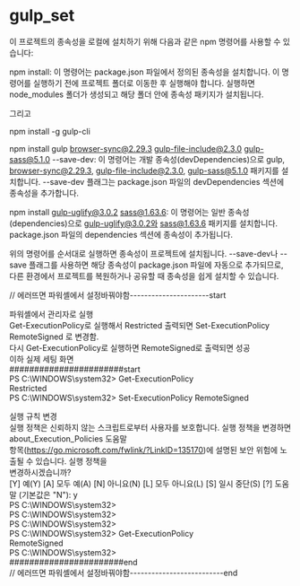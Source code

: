 # gulp_set  

이 프로젝트의 종속성을 로컬에 설치하기 위해 다음과 같은 npm 명령어를 사용할 수 있습니다:  

npm install: 이 명령어는 package.json 파일에서 정의된 종속성을 설치합니다. 이 명령어를 실행하기 전에 프로젝트 폴더로 이동한 후 실행해야 합니다. 실행하면 node_modules 폴더가 생성되고 해당 폴더 안에 종속성 패키지가 설치됩니다.

그리고  

npm install -g gulp-cli  

npm install gulp browser-sync@2.29.3 gulp-file-include@2.3.0 gulp-sass@5.1.0 --save-dev: 이 명령어는 개발 종속성(devDependencies)으로 gulp, browser-sync@2.29.3, gulp-file-include@2.3.0, gulp-sass@5.1.0 패키지를 설치합니다. --save-dev 플래그는 package.json 파일의 devDependencies 섹션에 종속성을 추가합니다.

npm install gulp-uglify@3.0.2 sass@1.63.6: 이 명령어는 일반 종속성(dependencies)으로 gulp-uglify@3.0.2와 sass@1.63.6 패키지를 설치합니다. package.json 파일의 dependencies 섹션에 종속성이 추가됩니다.

위의 명령어를 순서대로 실행하면 종속성이 프로젝트에 설치됩니다. --save-dev나 --save 플래그를 사용하면 해당 종속성이 package.json 파일에 자동으로 추가되므로, 다른 환경에서 프로젝트를 복원하거나 공유할 때 종속성을 쉽게 설치할 수 있습니다.

// 에러뜨면 파워셸에서 설정바꿔야함----------------------start  

파워셸에서 관리자로 실행  
Get-ExecutionPolicy로 실행해서 Restricted 출력되면 Set-ExecutionPolicy RemoteSigned 로 변경함.  
다시  Get-ExecutionPolicy로 실행하면 RemoteSigned로 출력되면 성공  
이하 실제 세팅 화면  
#######################start  
PS C:\WINDOWS\system32> Get-ExecutionPolicy  
Restricted  
PS C:\WINDOWS\system32> Set-ExecutionPolicy RemoteSigned  

실행 규칙 변경  
실행 정책은 신뢰하지 않는 스크립트로부터 사용자를 보호합니다. 실행 정책을 변경하면 about_Execution_Policies 도움말  
항목(https://go.microsoft.com/fwlink/?LinkID=135170)에 설명된 보안 위험에 노출될 수 있습니다. 실행 정책을  
변경하시겠습니까?  
[Y] 예(Y)  [A] 모두 예(A)  [N] 아니요(N)  [L] 모두 아니요(L)  [S] 일시 중단(S)  [?] 도움말 (기본값은 "N"): y  
PS C:\WINDOWS\system32>  
PS C:\WINDOWS\system32>  
PS C:\WINDOWS\system32>  
PS C:\WINDOWS\system32> Get-ExecutionPolicy  
RemoteSigned  
PS C:\WINDOWS\system32>  
#######################end  
// 에러뜨면 파워셸에서 설정바꿔야함--------------------------end
